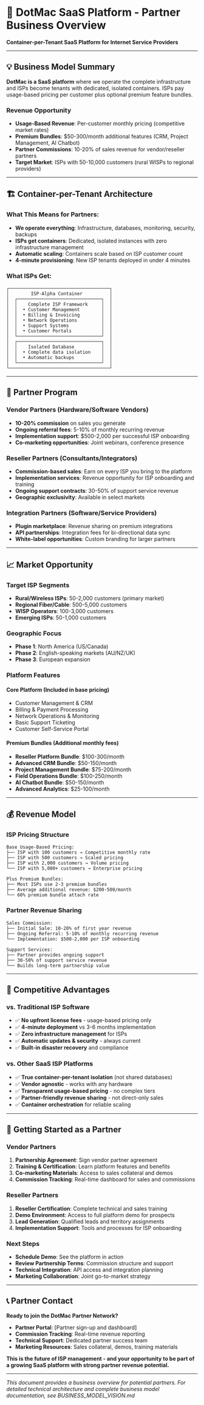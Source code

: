 # 🚀 DotMac SaaS Platform - Partner Business Overview

**Container-per-Tenant SaaS Platform for Internet Service Providers**

---

## 💡 Business Model Summary

**DotMac is a SaaS platform** where we operate the complete infrastructure and ISPs become tenants with dedicated, isolated containers. ISPs pay usage-based pricing per customer plus optional premium feature bundles.

### **Revenue Opportunity**
- **Usage-Based Revenue**: Per-customer monthly pricing (competitive market rates)
- **Premium Bundles**: $50-300/month additional features (CRM, Project Management, AI Chatbot)
- **Partner Commissions**: 10-20% of sales revenue for vendor/reseller partners
- **Target Market**: ISPs with 50-10,000 customers (rural WISPs to regional providers)

---

## 🏗️ Container-per-Tenant Architecture

### **What This Means for Partners:**
- **We operate everything**: Infrastructure, databases, monitoring, security, backups
- **ISPs get containers**: Dedicated, isolated instances with zero infrastructure management
- **Automatic scaling**: Containers scale based on ISP customer count
- **4-minute provisioning**: New ISP tenants deployed in under 4 minutes

### **What ISPs Get:**
```
┌─────────────────────────────────────┐
│        ISP-Alpha Container          │
│  ┌───────────────────────────────┐  │
│  │    Complete ISP Framework     │  │
│  │  • Customer Management        │  │
│  │  • Billing & Invoicing        │  │
│  │  • Network Operations         │  │
│  │  • Support Systems            │  │
│  │  • Customer Portals           │  │
│  └───────────────────────────────┘  │
│  ┌───────────────────────────────┐  │
│  │    Isolated Database          │  │
│  │  • Complete data isolation    │  │
│  │  • Automatic backups          │  │
│  └───────────────────────────────┘  │
└─────────────────────────────────────┘
```

---

## 🤝 Partner Program

### **Vendor Partners** (Hardware/Software Vendors)
- **10-20% commission** on sales you generate
- **Ongoing referral fees**: 5-10% of monthly recurring revenue
- **Implementation support**: $500-2,000 per successful ISP onboarding
- **Co-marketing opportunities**: Joint webinars, conference presence

### **Reseller Partners** (Consultants/Integrators)
- **Commission-based sales**: Earn on every ISP you bring to the platform
- **Implementation services**: Revenue opportunity for ISP onboarding and training
- **Ongoing support contracts**: 30-50% of support service revenue
- **Geographic exclusivity**: Available in select markets

### **Integration Partners** (Software/Service Providers)
- **Plugin marketplace**: Revenue sharing on premium integrations
- **API partnerships**: Integration fees for bi-directional data sync
- **White-label opportunities**: Custom branding for larger partners

---

## 📈 Market Opportunity

### **Target ISP Segments**
- **Rural/Wireless ISPs**: 50-2,000 customers (primary market)
- **Regional Fiber/Cable**: 500-5,000 customers
- **WISP Operators**: 100-3,000 customers  
- **Emerging ISPs**: 50-1,000 customers

### **Geographic Focus**
- **Phase 1**: North America (US/Canada)
- **Phase 2**: English-speaking markets (AU/NZ/UK)
- **Phase 3**: European expansion

### **Platform Features**

#### **Core Platform** (Included in base pricing)
- Customer Management & CRM
- Billing & Payment Processing
- Network Operations & Monitoring
- Basic Support Ticketing
- Customer Self-Service Portal

#### **Premium Bundles** (Additional monthly fees)
- **Reseller Platform Bundle**: $100-300/month
- **Advanced CRM Bundle**: $50-150/month  
- **Project Management Bundle**: $75-200/month
- **Field Operations Bundle**: $100-250/month
- **AI Chatbot Bundle**: $50-150/month
- **Advanced Analytics**: $25-100/month

---

## 💰 Revenue Model

### **ISP Pricing Structure**
```
Base Usage-Based Pricing:
├── ISP with 100 customers → Competitive monthly rate
├── ISP with 500 customers → Scaled pricing
├── ISP with 2,000 customers → Volume pricing
└── ISP with 5,000+ customers → Enterprise pricing

Plus Premium Bundles:
├── Most ISPs use 2-3 premium bundles
├── Average additional revenue: $200-500/month
└── 60% premium bundle attach rate
```

### **Partner Revenue Sharing**
```
Sales Commission:
├── Initial Sale: 10-20% of first year revenue
├── Ongoing Referral: 5-10% of monthly recurring revenue
└── Implementation: $500-2,000 per ISP onboarding

Support Services:
├── Partner provides ongoing support
├── 30-50% of support service revenue
└── Builds long-term partnership value
```

---

## 🎯 Competitive Advantages

### **vs. Traditional ISP Software**
- ✅ **No upfront license fees** - usage-based pricing only
- ✅ **4-minute deployment** vs 3-6 months implementation
- ✅ **Zero infrastructure management** for ISPs
- ✅ **Automatic updates & security** - always current
- ✅ **Built-in disaster recovery** and compliance

### **vs. Other SaaS ISP Platforms**
- ✅ **True container-per-tenant isolation** (not shared databases)
- ✅ **Vendor agnostic** - works with any hardware
- ✅ **Transparent usage-based pricing** - no complex tiers
- ✅ **Partner-friendly revenue sharing** - not direct-only sales
- ✅ **Container orchestration** for reliable scaling

---

## 🚀 Getting Started as a Partner

### **Vendor Partners**
1. **Partnership Agreement**: Sign vendor partner agreement
2. **Training & Certification**: Learn platform features and benefits
3. **Co-marketing Materials**: Access to sales collateral and demos
4. **Commission Tracking**: Real-time dashboard for sales and commissions

### **Reseller Partners**
1. **Reseller Certification**: Complete technical and sales training
2. **Demo Environment**: Access to full platform demo for prospects
3. **Lead Generation**: Qualified leads and territory assignments
4. **Implementation Support**: Tools and processes for ISP onboarding

### **Next Steps**
- **Schedule Demo**: See the platform in action
- **Review Partnership Terms**: Commission structure and support
- **Technical Integration**: API access and integration planning
- **Marketing Collaboration**: Joint go-to-market strategy

---

## 📞 Partner Contact

**Ready to join the DotMac Partner Network?**

- **Partner Portal**: [Partner sign-up and dashboard]
- **Commission Tracking**: Real-time revenue reporting
- **Technical Support**: Dedicated partner success team
- **Marketing Resources**: Sales collateral, demos, training materials

**This is the future of ISP management - and your opportunity to be part of a growing SaaS platform with strong partner revenue potential.**

---

*This document provides a business overview for potential partners. For detailed technical architecture and complete business model documentation, see BUSINESS_MODEL_VISION.md*